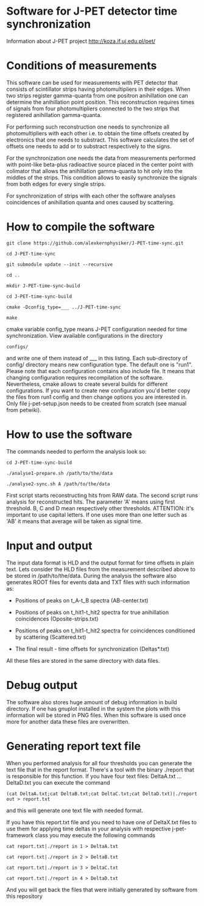 Software for J-PET detector time synchronization
================================================
Information about J-PET project
http://koza.if.uj.edu.pl/pet/


Conditions of measurements
==========================

This software can be used for measurements with PET detector that consists of scintillator strips having photomultipliers in their edges.
When two strips register gamma-quanta from one positron anihillation one can determine  the anihillation point position.
This reconstruction requires times of signals from four photomultipliers connected to the two strips that registered anihillation gamma-quanta.

For performing such reconstruction one needs to synchronize all photomultipliers with each other i.e. to obtain the time offsets created by electronics that one needs to substract.
This software calculates the set of offsets one needs to add or to substract respectively to the signs.

For the synchronization one needs the data from measurements performed with point-like beta-plus radioactive source placed in the center point with colimator that allows the anihillation gamma-quanta to hit only into the middles of the strips.
This condition allows to easily synchronize the signals from both edges for every single strips.

For synchronization of strips with each other the software analyses coincidences of anihillation quanta and ones caused by scattering.

How to compile the software
===========================

	git clone https://github.com/alexkernphysiker/J-PET-time-sync.git
	
	cd J-PET-time-sync
	
	git submodule update --init --recursive
	
	cd ..
	
	mkdir J-PET-time-sync-build
	
	cd J-PET-time-sync-build
	
	cmake -Dconfig_type=___ ../J-PET-time-sync
	
	make

cmake variable config_type means J-PET configuration needed for time synchronization.
View available configurations in the directory

	configs/

and write one of them instead of ___ in this listing.
Each sub-directory of config/ directory means new configuration type.
The default one is "run1".
Please note that each configuration contains also include file.
It means that changing configuration requires recompilation of the software.
Nevertheless, cmake allows to create several builds for different configurations.
If you want to create new configuration you'd better copy the files from run1 config and then change options you 
are interested in.
Only file j-pet-setup.json needs to be created from scratch (see manual from petwiki).


How to use the software
=======================

The commands needed to perform the analysis look so:

	cd J-PET-time-sync-build

	./analyse1-prepare.sh /path/to/the/data

	./analyse2-sync.sh A /path/to/the/data

First script starts reconstructing hits from RAW data.
The second script runs analysis for reconstructed hits.
The parameter 'A' means using first threshold. B, C and D mean respectively other thresholds.
ATTENTION: it's important to use capital letters.
If one uses more than one letter such as 'AB' it means that average will be taken as signal time.


Input and output
================

The input data format is HLD and the output format for time offsets in plain text.
Lets consider the HLD files from the measurement described above to be stored in /path/to/the/data.
During the analysis the software also generates ROOT files for events data and TXT files with such information as:

- Positions of peaks on t_A-t_B spectra (AB-center.txt)

- Positions of peaks on t_hit1-t_hit2 spectra for true anihillation coincidences (Oposite-strips.txt)

- Positions of peaks on t_hit1-t_hit2 spectra for coincidences conditioned by scattering (Scattered.txt)

- The final result - time offsets for synchronization (Deltas*.txt)

All these files are stored in the same directory with data files.


Debug output
============

The software also stores huge amount of debug information in build directory.
If one has gnuplot installed in the system the plots with this information will be stored in PNG files.
When this software is used once more for another data these files are overwritten.

Generating report text file
===========================

When you performed analysis for all four thresholds you can generate the text file that in the report format.
There's a tool with the binary ./report that is responsible for this function.
If you have four text files: DeltaA.txt ... DeltaD.txt you can execute the command

	(cat DeltaA.txt;cat DeltaB.txt;cat DeltaC.txt;cat DeltaD.txt)|./report out > report.txt

and this will generate one text file with needed format.

If you have this report.txt file and you need to have one of DeltaX.txt files to use them for applying time deltas in your analysis with respective j-pet-framework class you may execute the following commands

	cat report.txt|./report in 1 > DeltaA.txt

	cat report.txt|./report in 2 > DeltaB.txt

	cat report.txt|./report in 3 > DeltaC.txt

	cat report.txt|./report in 4 > DeltaD.txt

And you will get back the files that were initially generated by software from this repository
